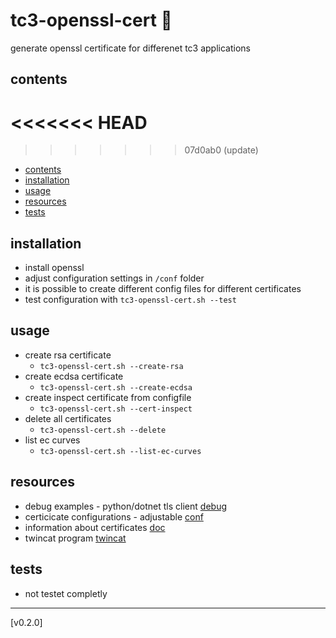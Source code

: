 <!-- omit in toc -->
# tc3-openssl-cert 🔐

generate openssl certificate for differenet tc3 applications

## contents
<<<<<<< HEAD
=======

>>>>>>> 07d0ab0 (update)
- [contents](#contents)
- [installation](#installation)
- [usage](#usage)
- [resources](#resources)
- [tests](#tests)

## installation

- install openssl
- adjust configuration settings in `/conf` folder
- it is possible to create different config files for different certificates
- test configuration with `tc3-openssl-cert.sh --test`

## usage

- create rsa certificate
  - `tc3-openssl-cert.sh --create-rsa`
- create ecdsa certificate
  - `tc3-openssl-cert.sh --create-ecdsa`
- create inspect certificate from configfile
  - `tc3-openssl-cert.sh --cert-inspect`
- delete all certificates
  - `tc3-openssl-cert.sh --delete`
- list ec curves
  - `tc3-openssl-cert.sh --list-ec-curves`

## resources

- debug examples - python/dotnet tls client [debug](debug/)
- certicicate configurations - adjustable [conf](conf/)
- information about certificates [doc](doc/)
- twincat program [twincat](twincat/)

## tests

- not testet completly

---
[v0.2.0]
